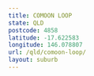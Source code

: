 ```yaml
---
title: COMOON LOOP
state: QLD
postcode: 4858
latitude: -17.622583
longitude: 146.078807
url: /qld/comoon-loop/
layout: suburb
---
```

